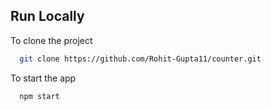 ## Run Locally
To clone the project
```bash
  git clone https://github.com/Rohit-Gupta11/counter.git
```
To start the app 
```bash
  npm start
```
